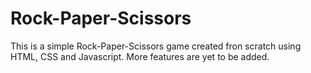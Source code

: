 # Rock-Paper-Scissors
This is a simple Rock-Paper-Scissors game created fron scratch using HTML, CSS and Javascript.
More features are yet to be added.
